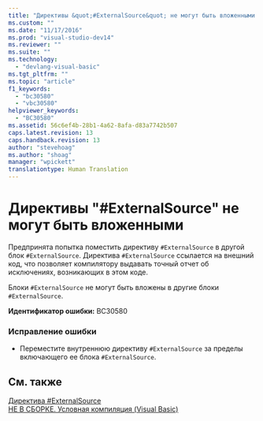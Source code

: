 ```yaml
---
title: "Директивы &quot;#ExternalSource&quot; не могут быть вложенными | Microsoft Docs"
ms.custom: ""
ms.date: "11/17/2016"
ms.prod: "visual-studio-dev14"
ms.reviewer: ""
ms.suite: ""
ms.technology: 
  - "devlang-visual-basic"
ms.tgt_pltfrm: ""
ms.topic: "article"
f1_keywords: 
  - "bc30580"
  - "vbc30580"
helpviewer_keywords: 
  - "BC30580"
ms.assetid: 56c6ef4b-28b1-4a62-8afa-d83a7742b507
caps.latest.revision: 13
caps.handback.revision: 13
author: "stevehoag"
ms.author: "shoag"
manager: "wpickett"
translationtype: Human Translation
---
```

# Директивы &quot;#ExternalSource&quot; не могут быть вложенными
Предпринята попытка поместить директиву `#ExternalSource` в другой блок `#ExternalSource`. Директива `#ExternalSource` ссылается на внешний код, что позволяет компилятору выдавать точный отчет об исключениях, возникающих в этом коде.  
  
 Блоки `#ExternalSource` не могут быть вложены в другие блоки `#ExternalSource`.  
  
 **Идентификатор ошибки:** BC30580  
  
### Исправление ошибки  
  
-   Переместите внутреннюю директиву `#ExternalSource` за пределы включающего ее блока `#ExternalSource`.  
  
## См. также  
 [Директива \#ExternalSource](../../visual-basic/language-reference/directives/externalsource-directive.md)   
 [НЕ В СБОРКЕ. Условная компиляция \(Visual Basic\)](http://msdn.microsoft.com/ru-ru/ad1e35e0-935e-4a35-a2ae-738bcf2a9240)